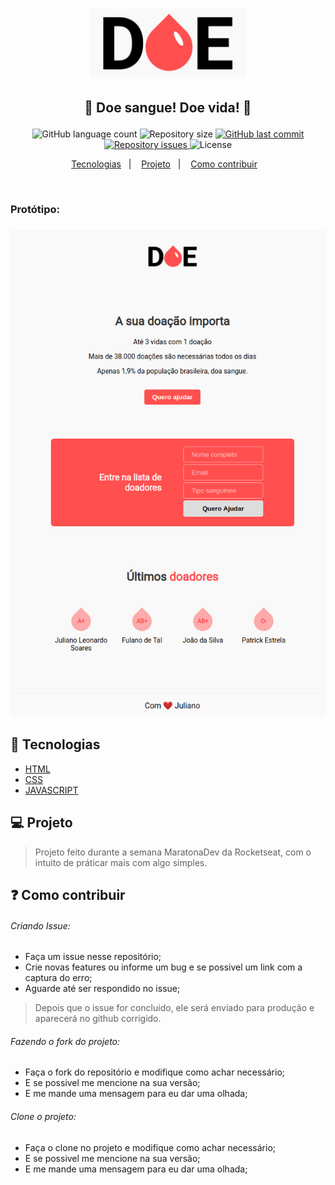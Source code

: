 <h1 align="center">
    <img alt="Logo" src="./Prototipos/Logo.png" width="250px" />
</h1>

<h2 align="center">
   <p>💉 Doe sangue! Doe vida! &#128159</p>
</h2>

<p align="center">
  <img alt="GitHub language count" src="https://img.shields.io/github/languages/count/johnendz/Firefox-Extension-Whatsapp-Dark">

  <img alt="Repository size" src="https://img.shields.io/github/repo-size/johnendz/Firefox-Extension-Whatsapp-Dark">
  
  <a href="https://github.com/johnendz/Firefox-Extension-Whatsapp-Dark/commits/master">
    <img alt="GitHub last commit" src="https://img.shields.io/github/last-commit/johnendz/Firefox-Extension-Whatsapp-Dark">
  </a>

  <a href="https://github.com/johnendz/Firefox-Extension-Whatsapp-Dark/issues">
    <img alt="Repository issues" src="https://img.shields.io/github/issues/johnendz/Firefox-Extension-Whatsapp-Dark">
  </a>

  <img alt="License" src="https://img.shields.io/badge/license-MIT-brightgreen">
</p>

<p align="center">
  <a href="#rocket-tecnologias">Tecnologias</a>&nbsp;&nbsp;&nbsp;|&nbsp;&nbsp;&nbsp;
  <a href="#computer-projeto">Projeto</a>&nbsp;&nbsp;&nbsp;|&nbsp;&nbsp;&nbsp;
  <a href="#question-como-contribuir">Como contribuir</a>&nbsp;&nbsp;&nbsp;
</p>

<br>
<h3>Protótipo:<h3>
<p align="center">
  <img alt="Protótipo" width="1024" src="./Prototipos/prototipo.png">
</p>

## :rocket: Tecnologias
- [HTML](https://www.w3schools.com/js/js_htmldom_document.asp)
- [CSS](https://devdocs.io/css/)
- [JAVASCRIPT](https://devdocs.io/javascript/)

## :computer: Projeto
> Projeto feito durante a semana MaratonaDev da Rocketseat, com o intuito de práticar mais com algo simples.

## :question: Como contribuir

###### Criando Issue:
- Faça um issue nesse repositório;
- Crie novas features ou informe um bug e se possivel um link com a captura do erro;
- Aguarde até ser respondido no issue;

> Depois que o issue for concluido, ele será enviado para produção e aparecerá no github corrigido.
###### Fazendo o fork do projeto:
- Faça o fork do repositório e modifique como achar necessário;
- E se possivel me mencione na sua versão;
- E me mande uma mensagem para eu dar uma olhada;
###### Clone o projeto:
- Faça o clone no projeto e modifique como achar necessário;
- E se possivel me mencione na sua versão;
- E me mande uma mensagem para eu dar uma olhada;
